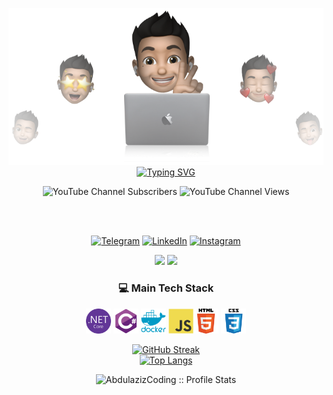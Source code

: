 <p align="center">
<img src="./abdulaziz_developer.png" alt="Abdulaziz Developer"/>
<a href="https://github.com/AbdulazizCoding"><img alt="Typing SVG" src="https://readme-typing-svg.herokuapp.com?font=IBM+Plex+Sans&size=25&duration=4500&color=BCB1F7&center=true&width=500&lines=Hi,+I'm+Azamjon+Bakhriddinov+👋;.Net+Enthusiast;Nice+to+meet+you!" /> </a> </p>

<div align="center">
<img alt="YouTube Channel Subscribers" src="https://img.shields.io/youtube/channel/subscribers/UC4dOcayF-8MdeyK3L5kGCvg?style=social"> <img alt="YouTube Channel Views" src="https://img.shields.io/youtube/channel/views/UC4dOcayF-8MdeyK3L5kGCvg?style=social">
  
 <br/><br/>

<a href="https://t.me/AbdulazizDeveloper"><img alt="Telegram" src="https://img.shields.io/badge/telegram-gray?style=flat-square&logo=telegram"></a>
<a href="https://www.linkedin.com/in/abdulaziz-abduqaxxorov-600b33237/"><img alt="LinkedIn" src="https://img.shields.io/badge/LinkedIn-gray?style=flat-square&logo=linkedin"></a>
<a href="https://instagram.com/Abdulaziz.Abduqaxxorov"><img alt="Instagram" src="https://img.shields.io/badge/instagram-gray?style=flat-square&logo=instagram"></a>

[![](https://komarev.com/ghpvc/?username=AbdulazizCoding&color=orange&label=Profile%20Views)](https://github.com/AbdulazizCoding/AbdulazizCoding)
[![](https://img.shields.io/github/followers/AbdulazizCoding?label=GitHub%20Followers)](https://github.com/AbdulazizCoding)

### 💻 Main Tech Stack

<img src="https://github.com/devicons/devicon/blob/master/icons/dotnetcore/dotnetcore-original.svg" alt="dotnet logo" width="40" height="40" /> <img src="https://github.com/devicons/devicon/blob/master/icons/csharp/csharp-original.svg" alt="csharp logo" width="40" height="40" /> <img src="https://github.com/devicons/devicon/blob/master/icons/docker/docker-plain-wordmark.svg" alt="csharp logo" width="40" height="40" /> <img src="https://github.com/devicons/devicon/blob/master/icons/javascript/javascript-original.svg" alt="JavaScript logo" width="40" height="40" /><img src="https://raw.githubusercontent.com/github/explore/80688e429a7d4ef2fca1e82350fe8e3517d3494d/topics/html/html.png" alt="swift logo" width="40" height="40" /> <img src="https://raw.githubusercontent.com/github/explore/80688e429a7d4ef2fca1e82350fe8e3517d3494d/topics/css/css.png" alt="swift logo" width="40" height="40" />


[![GitHub Streak](https://streak-stats.demolab.com/?user=leverow&theme=dark)](https://github.com/AbdulazizCoding/)<br/>
[![Top Langs](https://github-readme-stats.vercel.app/api/top-langs/?username=AbdulazizCoding&text_color=ffffff&text_bold=true&title_color=e3289c&bg_color=2b213a&card_width=495px&hide=html,css)](https://github.com/AbdulazizCoding/)

</div>


<p align="center"><img src="https://github-readme-stats.vercel.app/api?username=AbdulazizCoding&show_icons=true&theme=synthwave" alt="AbdulazizCoding :: Profile Stats" /></p>

